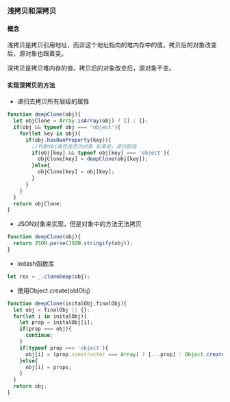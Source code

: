 ### 浅拷贝和深拷贝

#### 概念

浅拷贝是拷贝引用地址，而非这个地址指向的堆内存中的值，拷贝后的对象改变后，源对象也跟着变。

深拷贝是拷贝堆内存的值，拷贝后的对象改变后，源对象不变。

#### 实现深拷贝的方法

- 递归去拷贝所有层级的属性

```js
function deepClone(obj){
  let objClone = Array.isArray(obj) ? [] : {};
  if(obj && typeof obj === 'object'){
    for(let key in obj){
      if(obj.hasOwnProperty(key)){
        //判断obj属性是否为对象 如果是，递归赋值
        if(obj[key] && typeof obj[key] === 'object'){
          objClone[key] = deepClone(obj[key]);
        }else{
          objClone[key] = obj[key];
        }
      }
    }
  }
  return objClone;
}
```

- JSON对象来实现，但是对象中的方法无法拷贝

```js
function deepClone(obj){
  return JSON.parse(JSON.stringify(obj));
}
```

- lodash函数库

```js
let res = _.cloneDeep(obj);
```

- 使用Object.create(oldObj)

```js
function deepClone(initalObj,finalObj){
  let obj = finalObj || {};
  for(let i in initalObj){
    let prop = initalObj[i];
    if(prop === obj){
      continue;
    }
    if(typeof prop === 'object'){
      obj[i] = (prop.constructor === Array) ? [...prop] : Object.create(prop);
    }else{
      obj[i] = props;
    }
  }
  return obj;
}
```



